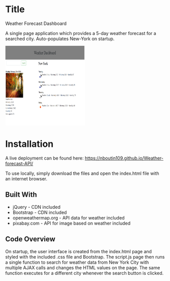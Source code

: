 # Title
<p>Weather Forecast Dashboard</p>
<p>A single page application which provides a 5-day weather forecast for a searched city. Auto-populates New-York on startup.</p>
<a href="https://nboutin109.github.io/Weather-forecast-API/"><img src="Capture6.PNG" height="250px" width="250px"/> </a>

# Installation
<p>A live deployment can be found here: <a href="https://nboutin109.github.io/Weather-forecast-API/">https://nboutin109.github.io/Weather-forecast-API/</a></p>
<p>To use locally, simply download the files and open the index.html file with an internet browser. </p>

## Built With
<ul>
<li>jQuery - CDN included</li>
<li>Bootstrap - CDN included</li>
<li>openweathermap.org - API data for weather included</li>
<li>pixabay.com - API for image based on weather included</li>
</ul>

## Code Overview
<p>On startup, the user interface is created from the index.html page and styled with the included .css file and Bootstrap. The script.js page then runs a single function to search for weather data from New York City with multiple AJAX calls and changes the HTML values on the page. The same function executes for a different city whenever the search button is clicked.</p>